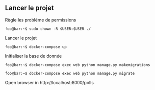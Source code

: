 ## Lancer le projet  

Règle les problème de permissions
```console
foo@bar:~$ sudo chown -R $USER:$USER ./
```

Lancer le projet
```console
foo@bar:~$ docker-compose up
```

Initialiser la base de donnée
```console
foo@bar:~$ docker-compose exec web python manage.py makemigrations
```

```console
foo@bar:~$ docker-compose exec web python manage.py migrate
```

Open browser in http://localhost:8000/polls
